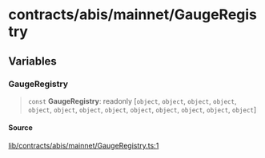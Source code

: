 # contracts/abis/mainnet/GaugeRegistry

## Variables

### GaugeRegistry

> `const` **GaugeRegistry**: readonly [`object`, `object`, `object`, `object`, `object`, `object`, `object`, `object`, `object`, `object`, `object`, `object`, `object`]

#### Source

[lib/contracts/abis/mainnet/GaugeRegistry.ts:1](https://github.com/PufferFinance/puffer-sdk/blob/c064685e03985a72986243aa59553d521eb404e7/lib/contracts/abis/mainnet/GaugeRegistry.ts#L1)
